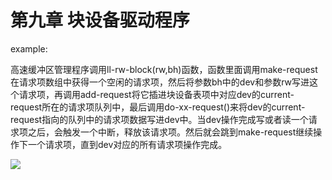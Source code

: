 # 第九章 块设备驱动程序

example:

高速缓冲区管理程序调用ll-rw-block(rw,bh)函数，函数里面调用make-request在请求项数组中获得一个空闲的请求项，然后将参数bh中的dev和参数rw写进这个请求项，再调用add-request将它插进块设备表项中对应dev的current-request所在的请求项队列中，最后调用do-xx-request()来将dev的current-request指向的队列中的请求项数据写进dev中。当dev操作完成写或者读一个请求项之后，会触发一个中断，释放该请求项。然后就会跳到make-request继续操作下一个请求项，直到dev对应的所有请求项操作完成。

![](1.png)

